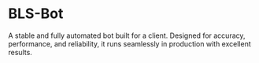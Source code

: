 # BLS-Bot
A stable and fully automated bot built for a client. Designed for accuracy, performance, and reliability, it runs seamlessly in production with excellent results.
